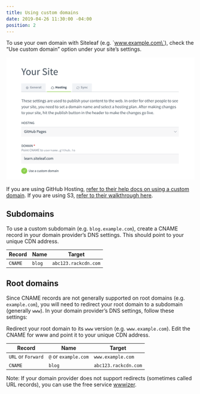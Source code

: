 ```yaml
---
title: Using custom domains
date: 2019-04-26 11:30:00 -04:00
position: 2
---
```


To use your own domain with Siteleaf (e.g. \`www.example.com\`), check the “Use custom domain” option under your site’s settings.

![Screen Shot of Siteleaf settings](/uploads/Screen%20Shot%202019-04-26%20at%2011.19.28%20AM.png)

If you are using GitHub Hosting, [refer to their help docs on using a custom domain](https://help.github.com/en/articles/adding-or-removing-a-custom-domain-for-your-github-pages-site). If you are using S3, [refer to their walkthrough here](https://docs.aws.amazon.com/AmazonS3/latest/dev/website-hosting-custom-domain-walkthrough.html).

## Subdomains

To use a custom subdomain (e.g. `blog.example.com`), create a CNAME record in your domain provider’s DNS settings. This should point to your unique CDN address.

| Record | Name | Target             |
|--------|------|--------------------|
| `CNAME`  | `blog` | `abc123.rackcdn.com` |

## Root domains

Since CNAME records are not generally supported on root domains (e.g. `example.com`), you will need to redirect your root domain to a subdomain (generally `www`). In your domain provider’s DNS settings, follow these settings:

Redirect your root domain to its `www` version (e.g. `www.example.com`).
Edit the CNAME for www and point it to your unique CDN address.

| Record             | Name                 | Target            |
|--------------------|----------------------|-------------------|
| `URL` or `Forward` | `@` or `example.com` | `www.example.com` |
| `CNAME`  | `blog` | `abc123.rackcdn.com` |

Note: If your domain provider does not support redirects (sometimes called URL records), you can use the free service [wwwizer](http://wwwizer.com/naked-domain-redirect).